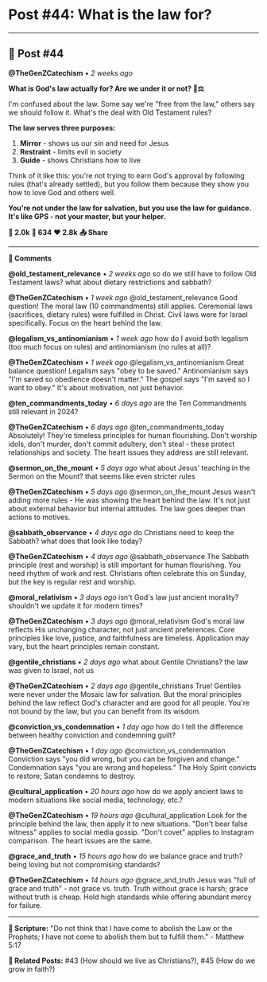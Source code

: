 # Post #44: What is the law for?

---

## 📱 Post #44

**@TheGenZCatechism** • *2 weeks ago*

**What is God's law actually for? Are we under it or not? 📜⚖️**

I'm confused about the law. Some say we're "free from the law," others say we should follow it. What's the deal with Old Testament rules?

**The law serves three purposes:**

1. **Mirror** - shows us our sin and need for Jesus
2. **Restraint** - limits evil in society  
3. **Guide** - shows Christians how to live

Think of it like this: you're not trying to earn God's approval by following rules (that's already settled), but you follow them because they show you how to love God and others well.

**You're not under the law for salvation, but you use the law for guidance. It's like GPS - not your master, but your helper.**

**💭 2.0k** **🔄 634** **❤️ 2.8k** **📤 Share**

---

**💬 Comments**

**@old_testament_relevance** • *2 weeks ago*
so do we still have to follow Old Testament laws? what about dietary restrictions and sabbath?

**@TheGenZCatechism** • *1 week ago*
@old_testament_relevance Good question! The moral law (10 commandments) still applies. Ceremonial laws (sacrifices, dietary rules) were fulfilled in Christ. Civil laws were for Israel specifically. Focus on the heart behind the law.

**@legalism_vs_antinomianism** • *1 week ago*
how do I avoid both legalism (too much focus on rules) and antinomianism (no rules at all)?

**@TheGenZCatechism** • *1 week ago*
@legalism_vs_antinomianism Great balance question! Legalism says "obey to be saved." Antinomianism says "I'm saved so obedience doesn't matter." The gospel says "I'm saved so I want to obey." It's about motivation, not just behavior.

**@ten_commandments_today** • *6 days ago*
are the Ten Commandments still relevant in 2024?

**@TheGenZCatechism** • *6 days ago*
@ten_commandments_today Absolutely! They're timeless principles for human flourishing. Don't worship idols, don't murder, don't commit adultery, don't steal - these protect relationships and society. The heart issues they address are still relevant.

**@sermon_on_the_mount** • *5 days ago*
what about Jesus' teaching in the Sermon on the Mount? that seems like even stricter rules

**@TheGenZCatechism** • *5 days ago*
@sermon_on_the_mount Jesus wasn't adding more rules - He was showing the heart behind the law. It's not just about external behavior but internal attitudes. The law goes deeper than actions to motives.

**@sabbath_observance** • *4 days ago*
do Christians need to keep the Sabbath? what does that look like today?

**@TheGenZCatechism** • *4 days ago*
@sabbath_observance The Sabbath principle (rest and worship) is still important for human flourishing. You need rhythm of work and rest. Christians often celebrate this on Sunday, but the key is regular rest and worship.

**@moral_relativism** • *3 days ago*
isn't God's law just ancient morality? shouldn't we update it for modern times?

**@TheGenZCatechism** • *3 days ago*
@moral_relativism God's moral law reflects His unchanging character, not just ancient preferences. Core principles like love, justice, and faithfulness are timeless. Application may vary, but the heart principles remain constant.

**@gentile_christians** • *2 days ago*
what about Gentile Christians? the law was given to Israel, not us

**@TheGenZCatechism** • *2 days ago*
@gentile_christians True! Gentiles were never under the Mosaic law for salvation. But the moral principles behind the law reflect God's character and are good for all people. You're not bound by the law, but you can benefit from its wisdom.

**@conviction_vs_condemnation** • *1 day ago*
how do I tell the difference between healthy conviction and condemning guilt?

**@TheGenZCatechism** • *1 day ago*
@conviction_vs_condemnation Conviction says "you did wrong, but you can be forgiven and change." Condemnation says "you are wrong and hopeless." The Holy Spirit convicts to restore; Satan condemns to destroy.

**@cultural_application** • *20 hours ago*
how do we apply ancient laws to modern situations like social media, technology, etc.?

**@TheGenZCatechism** • *19 hours ago*
@cultural_application Look for the principle behind the law, then apply it to new situations. "Don't bear false witness" applies to social media gossip. "Don't covet" applies to Instagram comparison. The heart issues are the same.

**@grace_and_truth** • *15 hours ago*
how do we balance grace and truth? being loving but not compromising standards?

**@TheGenZCatechism** • *14 hours ago*
@grace_and_truth Jesus was "full of grace and truth" - not grace vs. truth. Truth without grace is harsh; grace without truth is cheap. Hold high standards while offering abundant mercy for failure.

---

**📖 Scripture:** "Do not think that I have come to abolish the Law or the Prophets; I have not come to abolish them but to fulfill them." - Matthew 5:17

**🔗 Related Posts:** #43 (How should we live as Christians?), #45 (How do we grow in faith?) 